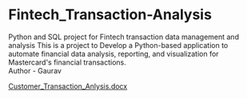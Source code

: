 # Fintech_Transaction-Analysis
Python and SQL project for Fintech transaction data management and analysis
This is a project to Develop a Python-based application to automate financial data analysis, reporting, and visualization for Mastercard's financial transactions.
<br>
Author - Gaurav

[Customer_Transaction_Anlysis.docx](https://github.com/user-attachments/files/16203497/Customer_Transaction_Anlysis.docx)
